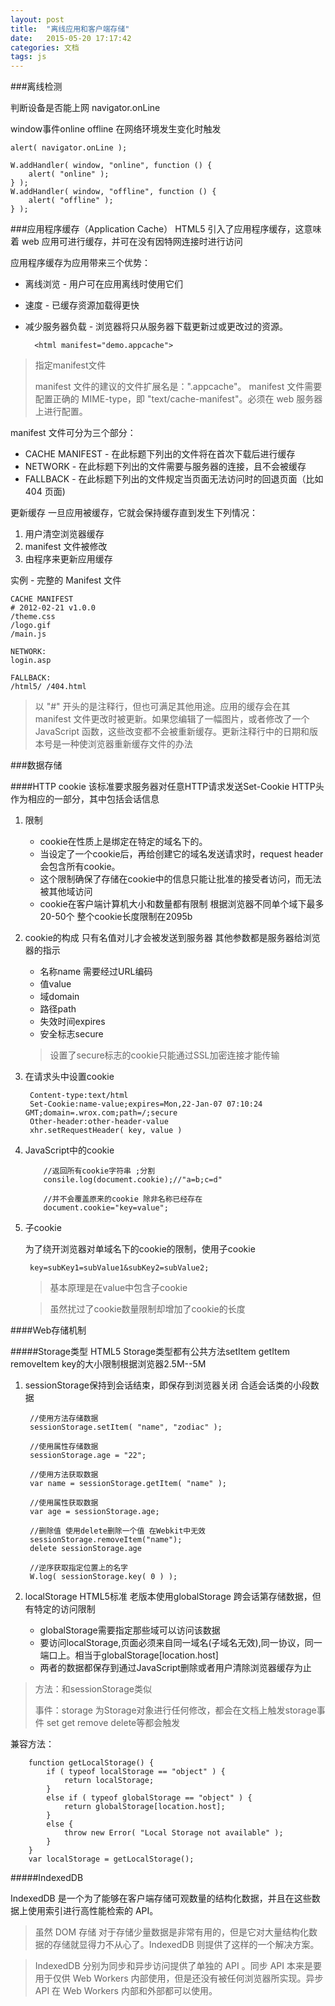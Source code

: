```yaml
---
layout: post
title:  "离线应用和客户端存储"
date:   2015-05-20 17:17:42
categories: 文档
tags: js
---
```

<!--more-->


###离线检测

判断设备是否能上网 navigator.onLine

window事件online offline 在网络环境发生变化时触发

    alert( navigator.onLine );

    W.addHandler( window, "online", function () {
        alert( "online" );
    } );
    W.addHandler( window, "offline", function () {
        alert( "offline" );
    } );


###应用程序缓存（Application Cache）
HTML5 引入了应用程序缓存，这意味着 web 应用可进行缓存，并可在没有因特网连接时进行访问

应用程序缓存为应用带来三个优势：

* 离线浏览 - 用户可在应用离线时使用它们
* 速度 - 已缓存资源加载得更快
* 减少服务器负载 - 浏览器将只从服务器下载更新过或更改过的资源。


		<html manifest="demo.appcache">

>指定manifest文件
>
>manifest 文件的建议的文件扩展名是：".appcache"。
>manifest 文件需要配置正确的 MIME-type，即 "text/cache-manifest"。必须在 web 服务器上进行配置。


manifest 文件可分为三个部分：

* CACHE MANIFEST - 在此标题下列出的文件将在首次下载后进行缓存
* NETWORK - 在此标题下列出的文件需要与服务器的连接，且不会被缓存
* FALLBACK - 在此标题下列出的文件规定当页面无法访问时的回退页面（比如 404 页面)

更新缓存
一旦应用被缓存，它就会保持缓存直到发生下列情况：

1. 用户清空浏览器缓存
2. manifest 文件被修改
3. 由程序来更新应用缓存

实例 - 完整的 Manifest 文件

	CACHE MANIFEST
	# 2012-02-21 v1.0.0
	/theme.css
	/logo.gif
	/main.js

	NETWORK:
	login.asp

	FALLBACK:
	/html5/ /404.html

>以 "#" 开头的是注释行，但也可满足其他用途。应用的缓存会在其 manifest 文件更改时被更新。如果您编辑了一幅图片，或者修改了一个 JavaScript 函数，这些改变都不会被重新缓存。更新注释行中的日期和版本号是一种使浏览器重新缓存文件的办法






###数据存储

####HTTP cookie
该标准要求服务器对任意HTTP请求发送Set-Cookie HTTP头作为相应的一部分，其中包括会话信息

1. 限制

	* cookie在性质上是绑定在特定的域名下的。
	* 当设定了一个cookie后，再给创建它的域名发送请求时，request header会包含所有cookie。
	* 这个限制确保了存储在cookie中的信息只能让批准的接受者访问，而无法被其他域访问
	* cookie在客户端计算机大小和数量都有限制 根据浏览器不同单个域下最多20-50个 整个cookie长度限制在2095b

2. cookie的构成  只有名值对儿才会被发送到服务器 其他参数都是服务器给浏览器的指示

	* 名称name  需要经过URL编码
	* 值value
	* 域domain
	* 路径path
	* 失效时间expires
	* 安全标志secure

	>设置了secure标志的cookie只能通过SSL加密连接才能传输

3. 在请求头中设置cookie

		Content-type:text/html
	    Set-Cookie:name-value;expires=Mon,22-Jan-07 07:10:24 GMT;domain=.wrox.com;path=/;secure
	    Other-header:other-header-value
		xhr.setRequestHeader( key, value )





 4. JavaScript中的cookie

 			//返回所有cookie字符串 ;分割
 			consile.log(document.cookie);//"a=b;c=d"

 			//并不会覆盖原来的cookie 除非名称已经存在
 			document.cookie="key=value";


5. 子cookie

	为了绕开浏览器对单域名下的cookie的限制，使用子cookie

		key=subKey1=subValue1&subKey2=subValue2;

	>基本原理是在value中包含子cookie


	>虽然扰过了cookie数量限制却增加了cookie的长度


####Web存储机制

#####Storage类型
HTML5 Storage类型都有公共方法setItem getItem removeItem  key的大小限制根据浏览器2.5M--5M

1. sessionStorage保持到会话结束，即保存到浏览器关闭 合适会话类的小段数据

	    //使用方法存储数据
	    sessionStorage.setItem( "name", "zodiac" );

	    //使用属性存储数据
	    sessionStorage.age = "22";

	    //使用方法获取数据
	    var name = sessionStorage.getItem( "name" );

	    //使用属性获取数据
	    var age = sessionStorage.age;

	    //删除值 使用delete删除一个值 在Webkit中无效
	    sessionStorage.removeItem("name");
	    delete sessionStorage.age

	    //逆序获取指定位置上的名字
	    W.log( sessionStorage.key( 0 ) );


2. localStorage HTML5标准 老版本使用globalStorage 跨会话第存储数据，但有特定的访问限制

     * globalStorage需要指定那些域可以访问该数据
     * 要访问localStorage,页面必须来自同一域名(子域名无效),同一协议，同一端口上。相当于globalStorage[location.host]
     * 两者的数据都保存到通过JavaScript删除或者用户清除浏览器缓存为止

>方法：和sessionStorage类似
>
>事件：storage 为Storage对象进行任何修改，都会在文档上触发storage事件 set get remove delete等都会触发

 兼容方法：

	    function getLocalStorage() {
	        if ( typeof localStorage == "object" ) {
	            return localStorage;
	        }
	        else if ( typeof globalStorage == "object" ) {
	            return globalStorage[location.host];
	        }
	        else {
	            throw new Error( "Local Storage not available" );
	        }
	    }
    	var localStorage = getLocalStorage();



#####IndexedDB

IndexedDB 是一个为了能够在客户端存储可观数量的结构化数据，并且在这些数据上使用索引进行高性能检索的 API。

>虽然 DOM 存储 对于存储少量数据是非常有用的，但是它对大量结构化数据的存储就显得力不从心了。IndexedDB 则提供了这样的一个解决方案。

>
>IndexedDB 分别为同步和异步访问提供了单独的 API 。同步 API 本来是要用于仅供 Web Workers 内部使用，但是还没有被任何浏览器所实现。异步 API 在 Web Workers 内部和外部都可以使用。



